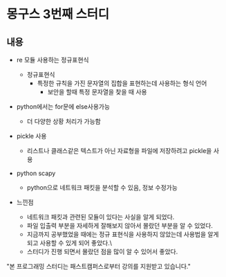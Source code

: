 몽구스 3번째 스터디
============

## 내용

* re 모듈 사용하는 정규표현식
    * 정규표현식
        * 특정한 규칙을 가진 문자열의 집합을 표현하는데 사용하는 형식 언어
            * 보안을 할때 특정 문자열을 찾을 때 사용


* python에서는 for문에 else사용가능
    * 더 다양한 상황 처리가 가능함

* pickle 사용
    * 리스트나 클래스같은 텍스트가 아닌 자료형을 파일에 저장하려고 pickle을 사용
    

* python scapy
    * python으로 네트워크 패킷을 분석할 수 있음, 정보 수정가능 

* 느낀점
    * 네트워크 패킷과 관련된 모듈이 있다는 사실을 알게 되었다.
    * 파일 입출력 부분을 자세하게 잘해보지 않아서 몰랐던 부분을 알 수 있었다.
    * 지금까지 공부했었을 때에는 정규 표현식을 사용하지 않았는데 사용법을 알게되고 사용할 수 있게 되어 좋았다.\
    * 스터디가 진행 되면서 몰랐던 점을 많이 알 수 있어서 좋았다.

"본 프로그래밍 스터디는 패스트캠퍼스로부터 강의를 지원받고 있습니다."